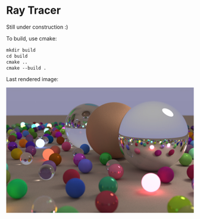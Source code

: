 # Ray Tracer

Still under construction :)

To build, use cmake:

```
mkdir build
cd build
cmake ..
cmake --build .
```

Last rendered image:

![Image Render Example](test.jpg?raw=true "Image Render Example.")
